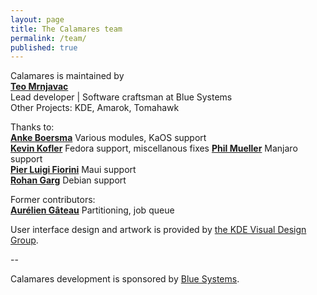 ```yaml
---
layout: page
title: The Calamares team
permalink: /team/
published: true
---
```


Calamares is maintained by  
[**Teo Mrnjavac**](https://github.com/teo)  
Lead developer | Software craftsman at Blue Systems  
Other Projects: KDE, Amarok, Tomahawk

Thanks to:  
[**Anke Boersma**](https://github.com/demmm)
Various modules, KaOS support  
[**Kevin Kofler**](https://github.com/kkofler)
Fedora support, miscellanous fixes
[**Phil Mueller**](https://github.com/philmmanjaro)
Manjaro support  
[**Pier Luigi Fiorini**](https://github.com/plfiorini)
Maui support  
[**Rohan Garg**](https://github.com/shadeslayer)
Debian support  

Former contributors:  
[**Aurélien Gâteau**](https://github.com/agateau)
Partitioning, job queue

User interface design and artwork is provided by [the KDE Visual Design Group](https://vdesign.kde.org/).

--

Calamares development is sponsored by [Blue Systems](http://www.blue-systems.com/).